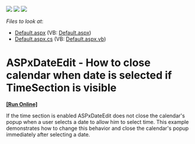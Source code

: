 <!-- default badges list -->
![](https://img.shields.io/endpoint?url=https://codecentral.devexpress.com/api/v1/VersionRange/128530742/13.1.5%2B)
[![](https://img.shields.io/badge/Open_in_DevExpress_Support_Center-FF7200?style=flat-square&logo=DevExpress&logoColor=white)](https://supportcenter.devexpress.com/ticket/details/E4874)
[![](https://img.shields.io/badge/📖_How_to_use_DevExpress_Examples-e9f6fc?style=flat-square)](https://docs.devexpress.com/GeneralInformation/403183)
<!-- default badges end -->
<!-- default file list -->
*Files to look at*:

* [Default.aspx](./CS/WebSite/Default.aspx) (VB: [Default.aspx](./VB/WebSite/Default.aspx))
* [Default.aspx.cs](./CS/WebSite/Default.aspx.cs) (VB: [Default.aspx.vb](./VB/WebSite/Default.aspx.vb))
<!-- default file list end -->
# ASPxDateEdit - How to close calendar when date is selected if TimeSection is visible
<!-- run online -->
**[[Run Online]](https://codecentral.devexpress.com/e4874/)**
<!-- run online end -->


<p>If the time section is enabled ASPxDateEdit does not close the calendar's popup when a user selects a date to allow him to select time. This example demonstrates how to change this behavior and close the calendar's popup immediately after selecting a date.</p>

<br/>


